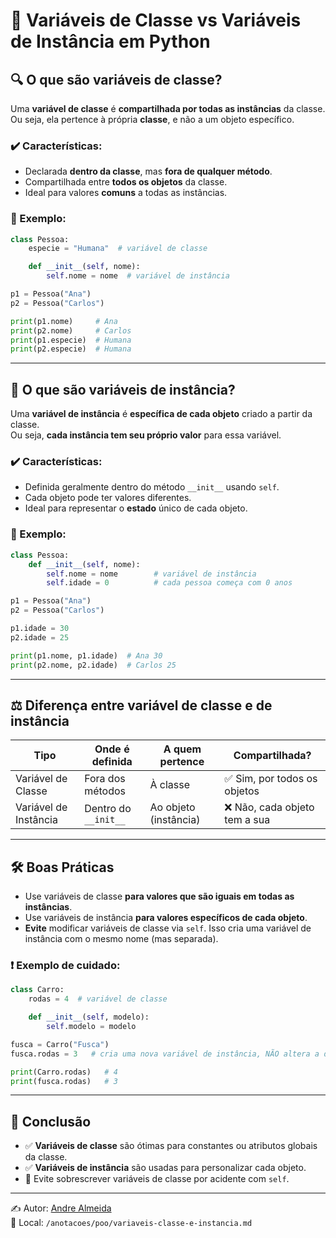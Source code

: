 
# 🧠 Variáveis de Classe vs Variáveis de Instância em Python


## 🔍 O que são variáveis de classe?

Uma **variável de classe** é **compartilhada por todas as instâncias** da classe.  
Ou seja, ela pertence à própria **classe**, e não a um objeto específico.

### ✔️ Características:
- Declarada **dentro da classe**, mas **fora de qualquer método**.
- Compartilhada entre **todos os objetos** da classe.
- Ideal para valores **comuns** a todas as instâncias.

### 🧪 Exemplo:
```python
class Pessoa:
    especie = "Humana"  # variável de classe

    def __init__(self, nome):
        self.nome = nome  # variável de instância

p1 = Pessoa("Ana")
p2 = Pessoa("Carlos")

print(p1.nome)     # Ana
print(p2.nome)     # Carlos
print(p1.especie)  # Humana
print(p2.especie)  # Humana
```

---

## 👤 O que são variáveis de instância?

Uma **variável de instância** é **específica de cada objeto** criado a partir da classe.  
Ou seja, **cada instância tem seu próprio valor** para essa variável.

### ✔️ Características:
- Definida geralmente dentro do método `__init__` usando `self`.
- Cada objeto pode ter valores diferentes.
- Ideal para representar o **estado** único de cada objeto.

### 🧪 Exemplo:
```python
class Pessoa:
    def __init__(self, nome):
        self.nome = nome        # variável de instância
        self.idade = 0          # cada pessoa começa com 0 anos

p1 = Pessoa("Ana")
p2 = Pessoa("Carlos")

p1.idade = 30
p2.idade = 25

print(p1.nome, p1.idade)  # Ana 30
print(p2.nome, p2.idade)  # Carlos 25
```

---

## ⚖️ Diferença entre variável de classe e de instância

| Tipo                   | Onde é definida            | A quem pertence       | Compartilhada?        |
|------------------------|----------------------------|------------------------|------------------------|
| Variável de Classe     | Fora dos métodos           | À classe               | ✅ Sim, por todos os objetos |
| Variável de Instância  | Dentro do `__init__`       | Ao objeto (instância)  | ❌ Não, cada objeto tem a sua |

---

## 🛠️ Boas Práticas

- Use variáveis de classe **para valores que são iguais em todas as instâncias**.
- Use variáveis de instância **para valores específicos de cada objeto**.
- **Evite** modificar variáveis de classe via `self`. Isso cria uma variável de instância com o mesmo nome (mas separada).

### ❗ Exemplo de cuidado:
```python
class Carro:
    rodas = 4  # variável de classe

    def __init__(self, modelo):
        self.modelo = modelo

fusca = Carro("Fusca")
fusca.rodas = 3   # cria uma nova variável de instância, NÃO altera a da classe

print(Carro.rodas)   # 4
print(fusca.rodas)   # 3
```

---

## 📌 Conclusão

- ✅ **Variáveis de classe** são ótimas para constantes ou atributos globais da classe.
- ✅ **Variáveis de instância** são usadas para personalizar cada objeto.
- 🚫 Evite sobrescrever variáveis de classe por acidente com `self`.

---

✍️ Autor: [Andre Almeida](https://github.com/llandrell)  
📁 Local: `/anotacoes/poo/variaveis-classe-e-instancia.md`